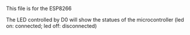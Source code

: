 This file is for the ESP8266

The LED controlled by D0 will show the statues of the microcontroller (led on: connected; led off: disconnected)
